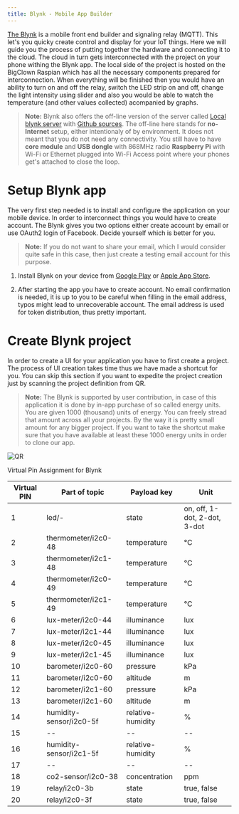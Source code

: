 ```yaml
---
title: Blynk - Mobile App Builder
---
```


[The Blynk](http://www.blynk.cc/) is a mobile front end builder and signaling relay (MQTT). This let's you quicky create control and display for your IoT things. Here we will guide you the process of putting together the hardware and connecting it to the cloud. The cloud in turn gets interconnected with the project on your phone withing the Blynk app. The local side of the project is hosted on the BigClown Raspian which has all the necessary components prepared for interconnection. When everything will be finished then you would have an ability to turn on and off the relay, switch the LED strip on and off, change the light intensity using slider and also you would be able to watch the temperature (and other values collected) acompanied by graphs.

> **Note:** Blynk also offers the off-line version of the server called [Local blynk server](http://docs.blynk.cc/#blynk-server) with [Github sources](https://github.com/blynkkk/blynk-server). The off-line here stands for **no-Internet** setup, either intentionaly of by environment. It does not meant that you do not need any connectivity. You still have to have **core module** and **USB dongle** with 868MHz radio **Raspberry Pi** with Wi-Fi or Ethernet plugged into Wi-Fi Access point where your phones get's attached to close the loop.

# Setup Blynk app

The very first step needed is to install and configure the application on your mobile device. In order to interconnect things you would have to create account. The Blynk gives you two options either create account by email or use OAuth2 login of Facebook. Decide yourself which is better for you.

> **Note:** If you do not want to share your email, which I would consider quite safe in this case, then just create a testing email account for this purpose.

1. Install Blynk on your device from [Google Play](https://play.google.com/store/apps/details?id=cc.blynk) or [Apple App Store](https://itunes.apple.com/us/app/blynk-iot-for-arduino-rpi-particle-esp8266/id808760481).

2. After starting the app you have to create account. No email confirmation is needed, it is up to you to be careful when filling in the email address, typos might lead to unrecoverable account. The email address is used for token distribution, thus pretty important.

# Create Blynk project

In order to create a UI for your application you have to first create a project. The process of UI creation takes time thus we have made a shortcut for you. You can skip this section if you want to expedite the project creation just by scanning the project definition from QR.

> **Note:** The Blynk is supported by user contribution, in case of this application it is done by in-app purchase of so called energy units. You are given 1000 (thousand) units of energy. You can freely stread that amount across all your projects. By the way it is pretty small amount for any bigger project. If you want to take the shortcut make sure that you have available at least these 1000 energy units in order to clone our app.

![QR](blynk-qr.png)

Virtual Pin Assignment for Blynk

| Virtual PIN  | Part of topic           | Payload key       | Unit                         |
| ------------ | ----------------------- | ----------------- | ---------------------------- |
| 1            | led/-                   | state             | on, off, 1-dot, 2-dot, 3-dot |
| 2            | thermometer/i2c0-48     | temperature       | °C                           |
| 3            | thermometer/i2c1-48     | temperature       | °C                           |
| 4            | thermometer/i2c0-49     | temperature       | °C                           |
| 5            | thermometer/i2c1-49     | temperature       | °C                           |
| 6            | lux-meter/i2c0-44       | illuminance       | lux                          |
| 7            | lux-meter/i2c1-44       | illuminance       | lux                          |
| 8            | lux-meter/i2c0-45       | illuminance       | lux                          |
| 9            | lux-meter/i2c1-45       | illuminance       | lux                          |
| 10           | barometer/i2c0-60       | pressure          | kPa                          |
| 11           | barometer/i2c0-60       | altitude          | m                            |
| 12           | barometer/i2c1-60       | pressure          | kPa                          |
| 13           | barometer/i2c1-60       | altitude          | m                            |
| 14           | humidity-sensor/i2c0-5f | relative-humidity | %                            |
| 15           | --                      | --                | --                           |
| 16           | humidity-sensor/i2c1-5f | relative-humidity | %                            |
| 17           | --                      | --                | --                           |
| 18           | co2-sensor/i2c0-38      | concentration     | ppm                          |
| 19           | relay/i2c0-3b           | state             | true, false                  |
| 20           | relay/i2c0-3f           | state             | true, false                  |
